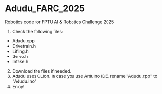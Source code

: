 # Adudu_FARC_2025
Robotics code for FPTU AI &amp; Robotics Challenge 2025

1. Check the following files:
- Adudu.cpp
- Drivetrain.h
- Lifting.h
- Servo.h
- Intake.h

2. Download the files if needed.
3. Adudu uses CLion. In case you use Arduino IDE, rename "Adudu.cpp" to "Adudu.ino"
4. Enjoy!
